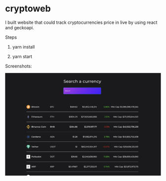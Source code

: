 # cryptoweb

I built website that could track cryptocurrencies price in live by using react and geckoapi.

Steps

1. yarn install

2. yarn start

Screenshots:

![SS1](SS1.png "screenshot")
